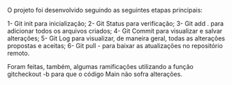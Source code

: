 O projeto foi desenvolvido seguindo as seguintes etapas principais:

1- Git init para inicialização;
2- Git Status para verificação;
3- Git add . para adicionar todos os arquivos criados;
4- Git Commit para visualizar e salvar alterações;
5- Git Log para visualizar, de maneira geral, todas as alterações propostas e aceitas;
6- Git pull - para baixar as atualizações no repositório remoto.

Foram feitas, também, algumas ramificações utilizando a função gitcheckout -b para que o código Main não sofra alterações.
